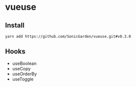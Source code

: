 # vueuse

## Install

```
yarn add https://github.com/SonicGarden/vueuse.git#v0.3.0
```

## Hooks

- useBoolean
- useCopy
- useOrderBy
- useToggle
